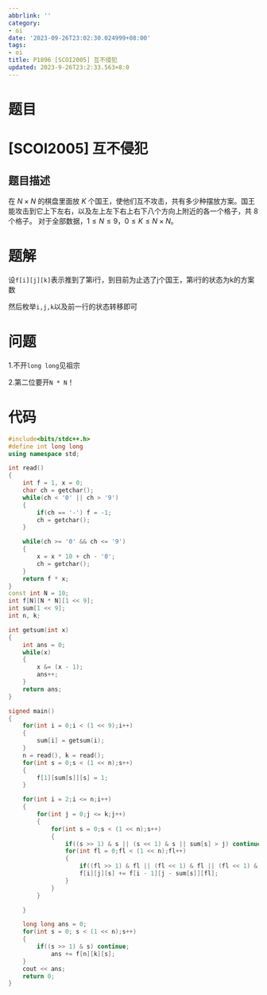 ```yaml
---
abbrlink: ''
category:
- oi
date: '2023-09-26T23:02:30.024999+08:00'
tags:
- oi
title: P1896 [SCOI2005] 互不侵犯
updated: 2023-9-26T23:2:33.563+8:0
---
```

# 题目

# [SCOI2005] 互不侵犯

## 题目描述

在 $N \times N$ 的棋盘里面放 $K$ 个国王，使他们互不攻击，共有多少种摆放方案。国王能攻击到它上下左右，以及左上左下右上右下八个方向上附近的各一个格子，共 $8$ 个格子。
对于全部数据，$1 \le N \le 9$，$0 \le K \le N\times N$。

# 题解

设`f[i][j][k]`表示推到了第i行，到目前为止选了j个国王，第i行的状态为k的方案数

然后枚举`i,j,k`以及前一行的状态转移即可

# 问题

1.不开`long long`见祖宗

2.第二位要开`N * N`！

# 代码

```cpp
#include<bits/stdc++.h>
#define int long long
using namespace std;

int read()
{
	int f = 1, x = 0;
	char ch = getchar();
	while(ch < '0' || ch > '9')
	{
		if(ch == '-') f = -1;
		ch = getchar();
	}

	while(ch >= '0' && ch <= '9')
	{
		x = x * 10 + ch - '0';
		ch = getchar();
	}
	return f * x;
}
const int N = 10;
int f[N][N * N][1 << 9];
int sum[1 << 9];
int n, k;

int getsum(int x)
{
	int ans = 0;
	while(x)
	{
		x &= (x - 1);
		ans++;
	}
	return ans;
}

signed main()
{
	for(int i = 0;i < (1 << 9);i++)
	{
		sum[i] = getsum(i);
	}
	n = read(), k = read();
	for(int s = 0;s < (1 << n);s++)
	{
		f[1][sum[s]][s] = 1;
	}

	for(int i = 2;i <= n;i++)
	{
		for(int j = 0;j <= k;j++)
		{
			for(int s = 0;s < (1 << n);s++)
			{
				if((s >> 1) & s || (s << 1) & s || sum[s] > j) continue;
				for(int fl = 0;fl < (1 << n);fl++)
				{
					if((fl >> 1) & fl || (fl << 1) & fl || (fl << 1) & s || fl & s || (fl >> 1) & s || sum[fl] + sum[s] > j) continue;
					f[i][j][s] += f[i - 1][j - sum[s]][fl];
				}
			}
		}

	}

	long long ans = 0;
	for(int s = 0; s < (1 << n);s++)
	{
		if((s >> 1) & s) continue;
			ans += f[n][k][s];
	}
	cout << ans;
	return 0;
}
```
